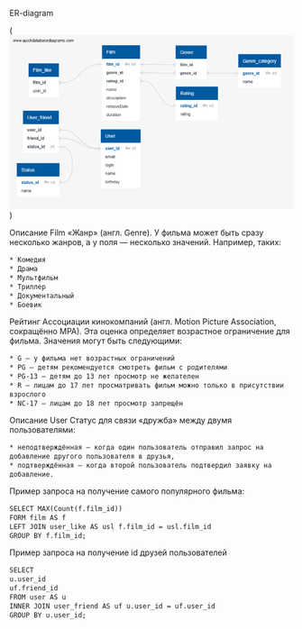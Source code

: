    ER-diagram


(![alt text](QuickDBD-FilmorateDB.png))


Описание Film
«Жанр» (англ. Genre). У фильма может быть сразу несколько жанров, а у поля — несколько значений. Например, таких:
```
* Комедия
* Драма
* Мультфильм
* Триллер
* Документальный
* Боевик
```
Рейтинг Ассоциации кинокомпаний (англ. Motion Picture Association, сокращённо МРА). Эта оценка определяет возрастное ограничение для фильма. Значения могут быть следующими:
```
* G — у фильма нет возрастных ограничений
* PG — детям рекомендуется смотреть фильм с родителями
* PG-13 — детям до 13 лет просмотр не желателен
* R — лицам до 17 лет просматривать фильм можно только в присутствии взрослого
* NC-17 — лицам до 18 лет просмотр запрещён
```
Описание User
Статус для связи «дружба» между двумя пользователями:
```
* неподтверждённая — когда один пользователь отправил запрос на добавление другого пользователя в друзья,
* подтверждённая — когда второй пользователь подтвердил заявку на добавление.
```

Пример запроса на получение самого популярного фильма:

```
SELECT MAX(Count(f.film_id))
FORM film AS f
LEFT JOIN user_like AS usl f.film_id = usl.film_id
GROUP BY f.film_id;
```

Пример запроса на получение id друзей пользователей
```
SELECT 
u.user_id
uf.friend_id
FROM user AS u
INNER JOIN user_friend AS uf u.user_id = uf.user_id
GROUP BY u.user_id;
```